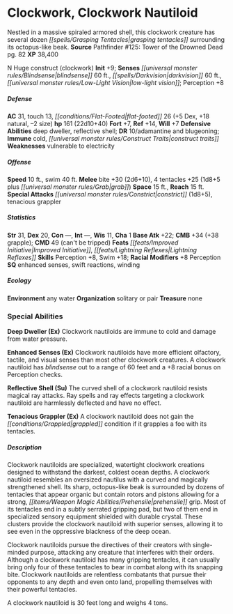 ﻿---
cssclass: [monsters]
title1: Clockwork, Clockwork Nautiloid
desc_short: Nestled in a massive spiraled armored shell, this clockwork creature has
  several dozen grasping tentacles surrounding its octopus-like beak.
title2: Clockwork Nautiloid
CR: 14
sources:
- name: 'Pathfinder #125: Tower of the Drowned Dead'
  page: 82
  link: http://paizo.com/products/btpy9xa1?Pathfinder-Adventure-Path-125-Tower-of-the-Drowned-Dead
XP: 38400
alignment: N
size: Huge
type: construct
subtypes:
- clockwork
initiative:
  bonus: 9
senses:
  blindsense: 60
  darkvision: 60
  low-light vision: true
AC:
  AC: 31
  touch: 13
  flat_footed: 26
  components:
    dex: 5
    natural: 18
    size: -2
HP:
  HP: 161
  long: 22d10+40
saves:
  fort: 7
  ref: 14
  will: 7
defensive_abilities:
- deep dweller
- reflective shell
DR:
- amount: 10
  weakness: adamantine and blugeoning
immunities:
- cold
- construct traits
weaknesses:
- vulnerable to electricity
speeds:
  base: 10
  swim: 40
attacks:
  melee:
  - - text: bite +30 (2d6+10)
      entries:
      - - damage: 2d6+10
      attack: bite
      bonus:
      - 30
    - text: 4 tentacles +25 (1d8+5 plus grab)
      entries:
      - - damage: 1d8+5
        - effect: grab
      count: 4
      attack: tentacles
      bonus:
      - 25
  special:
  - constrict (1d8+5)
  - tenacious grappler
space: 15
reach: 15
ability_scores:
  STR: 31
  DEX: 20
  CON:
  INT:
  WIS: 11
  CHA: 1
BAB: 22
CMB: 34
CMB_other: +38 grapple
CMD: 49
CMD_other: can't be tripped
feats:
- is_bonus: true
  name: Improved Initiative
- is_bonus: true
  name: Lightning Reflexes
skills:
  Perception: 8
  Swim: 18
  _racial_mods:
    Perception:
      _: 8
special_qualities:
- enhanced senses
- swift reactions
- winding
ecology:
  environment: any water
  organization: solitary or pair
  treasure_type: none
special_abilities:
  Deep Dweller (Ex): Clockwork nautiloids are immune to cold and damage from water
    pressure.
  Enhanced Senses (Ex): Clockwork nautiloids have more efficient olfactory, tactile,
    and visual senses than most other clockwork creatures. A clockwork nautiloid has
    blindsense out to a range of 60 feet and a +8 racial bonus on Perception checks.
  Reflective Shell (Su): The curved shell of a clockwork nautiloid resists magical
    ray attacks. Ray spells and ray effects targeting a clockwork nautiloid are harmlessly
    deflected and have no effect.
  Tenacious Grappler (Ex): A clockwork nautiloid does not gain the grappled condition
    if it grapples a foe with its tentacles.
desc_long: |-
  Clockwork nautiloids are specialized, watertight clockwork creations designed to withstand the darkest, coldest ocean depths. A clockwork nautiloid resembles an oversized nautilus with a curved and magically strengthened shell. Its sharp, octopus-like beak is surrounded by dozens of tentacles that appear organic but contain rotors and pistons allowing for a strong, prehensile grip. Most of its tentacles end in a subtly serrated gripping pad, but two of them end in specialized sensory equipment shielded with durable crystal. These clusters provide the clockwork nautiloid with superior senses, allowing it to see even in the oppressive blackness of the deep ocean.

   Clockwork nautiloids pursue the directives of their creators with single-minded purpose, attacking any creature that interferes with their orders. Although a clockwork nautiloid has many gripping tentacles, it can usually bring only four of these tentacles to bear in combat along with its snapping bite. Clockwork nautiloids are relentless combatants that pursue their opponents to any depth and even onto land, propelling themselves with their powerful tentacles.

   A clockwork nautiloid is 30 feet long and weighs 4 tons.

---

# Clockwork, Clockwork Nautiloid
Nestled in a massive spiraled armored shell, this clockwork creature has several dozen _[[spells/Grasping Tentacles|grasping tentacles]]_ surrounding its octopus-like beak.
**Source** Pathfinder #125: Tower of the Drowned Dead pg. 82
**XP** 38,400

N Huge construct (clockwork)
**Init** +9; **Senses** _[[universal monster rules/Blindsense|blindsense]]_ 60 ft., _[[spells/Darkvision|darkvision]]_ 60 ft., _[[universal monster rules/Low-Light Vision|low-light vision]]_; Perception +8

##### Defense

**AC** 31, touch 13, _[[conditions/Flat-Footed|flat-footed]]_ 26 (+5 Dex, +18 natural, –2 size)
**hp** 161 (22d10+40)
**Fort** +7, **Ref** +14, **Will** +7
**Defensive Abilities** deep dweller, reflective shell; **DR** 10/adamantine and blugeoning; **Immune** cold, _[[universal monster rules/Construct Traits|construct traits]]_
**Weaknesses** vulnerable to electricity

##### Offense
**Speed** 10 ft., swim 40 ft.
**Melee** bite +30 (2d6+10), 4 tentacles +25 (1d8+5 plus _[[universal monster rules/Grab|grab]]_)
**Space** 15 ft., **Reach** 15 ft.
**Special Attacks** _[[universal monster rules/Constrict|constrict]]_ (1d8+5), tenacious grappler

##### Statistics
**Str** 31, **Dex** 20, **Con** —, **Int** —, **Wis** 11, **Cha** 1
**Base Atk** +22; **CMB** +34 (+38 grapple); **CMD** 49 (can't be tripped)
**Feats** _[[feats/Improved Initiative|Improved Initiative]]_, _[[feats/Lightning Reflexes|Lightning Reflexes]]_
**Skills** Perception +8, Swim +18; **Racial Modifiers** +8 Perception
**SQ** enhanced senses, swift reactions, winding

##### Ecology

**Environment** any water
**Organization** solitary or pair
**Treasure** none

### Special Abilities

**Deep Dweller (Ex)** Clockwork nautiloids are immune to cold and damage from water pressure.

**Enhanced Senses (Ex)** Clockwork nautiloids have more efficient olfactory, tactile, and visual senses than most other clockwork creatures. A clockwork nautiloid has _blindsense_ out to a range of 60 feet and a +8 racial bonus on Perception checks.

**Reflective Shell (Su)** The curved shell of a clockwork nautiloid resists magical ray attacks. Ray spells and ray effects targeting a clockwork nautiloid are harmlessly deflected and have no effect.

**Tenacious Grappler (Ex)** A clockwork nautiloid does not gain the _[[conditions/Grappled|grappled]]_ condition if it grapples a foe with its tentacles.

##### Description

Clockwork nautiloids are specialized, watertight clockwork creations designed to withstand the darkest, coldest ocean depths. A clockwork nautiloid resembles an oversized nautilus with a curved and magically strengthened shell. Its sharp, octopus-like beak is surrounded by dozens of tentacles that appear organic but contain rotors and pistons allowing for a strong, _[[items/Weapon Magic Abilities/Prehensile|prehensile]]_ grip. Most of its tentacles end in a subtly serrated gripping pad, but two of them end in specialized sensory equipment shielded with durable crystal. These clusters provide the clockwork nautiloid with superior senses, allowing it to see even in the oppressive blackness of the deep ocean.

Clockwork nautiloids pursue the directives of their creators with single-minded purpose, attacking any creature that interferes with their orders. Although a clockwork nautiloid has many gripping tentacles, it can usually bring only four of these tentacles to bear in combat along with its snapping bite. Clockwork nautiloids are relentless combatants that pursue their opponents to any depth and even onto land, propelling themselves with their powerful tentacles.

A clockwork nautiloid is 30 feet long and weighs 4 tons.